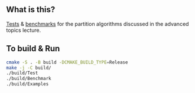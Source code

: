 ## What is this?
[Tests](tests.cpp) & [benchmarks](benchmarks.cpp) for the partition algorithms discussed in the advanced topics lecture.

## To build & Run
```bash
cmake -S . -B build -DCMAKE_BUILD_TYPE=Release
make -j -C build/
./build/Test
./build/Benchmark
./build/Examples
```
